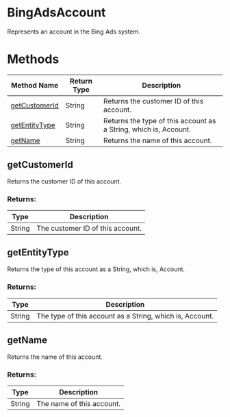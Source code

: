 # BingAdsAccount
Represents an account in the Bing Ads system.       

# Methods
|Method Name|Return Type|Description|
|-|-|-
[getCustomerId](#getcustomerid)|String|Returns the customer ID of this account.<br />
[getEntityType](#getentitytype)|String|Returns the type of this account as a String, which is, Account.
[getName](#getname)|String|Returns the name of this account.<br />

## <a name="getcustomerid"></a>getCustomerId
Returns the customer ID of this account.

### Returns:
|Type|Description|
|-|-
String|The customer ID of this account.

## <a name="getentitytype"></a>getEntityType
Returns the type of this account as a String, which is, Account.
### Returns:
|Type|Description|
|-|-
String|The type of this account as a String, which is, Account.

## <a name="getname"></a>getName
Returns the name of this account.

### Returns:
|Type|Description|
|-|-
String|The name of this account.

